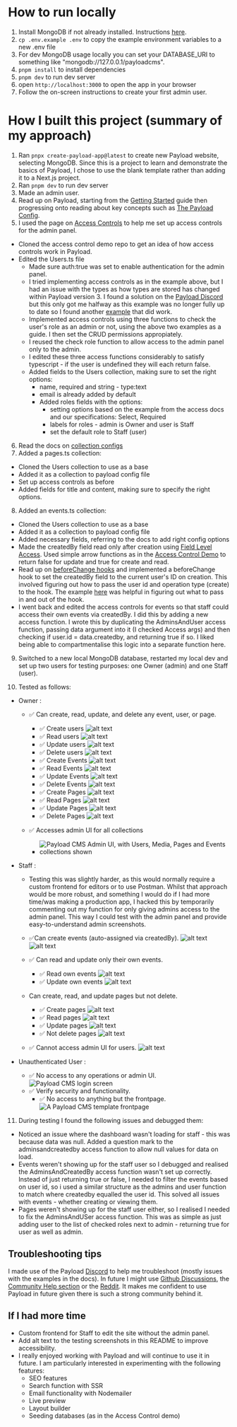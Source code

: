 # How to run locally

1. Install MongoDB if not already installed. Instructions [here](https://www.mongodb.com/docs/manual/installation/).
2. `cp .env.example .env` to copy the example environment variables to a new .env file
3. For dev MongoDB usage locally you can set your DATABASE_URI to something like "mongodb://127.0.0.1/payloadcms".
4. `pnpm install` to install dependencies
5. `pnpm dev` to run dev server
6. open `http://localhost:3000` to open the app in your browser
7. Follow the on-screen instructions to create your first admin user.

# How I built this project (summary of my approach)

1. Ran `pnpx create-payload-app@latest` to create new Payload website, selecting MongoDB. Since this is a project to learn and demonstrate the basics of Payload, I chose to use the blank template rather than adding it to a Next.js project.
2. Ran `pnpm dev` to run dev server
3. Made an admin user.
4. Read up on Payload, starting from the [Getting Started](https://payloadcms.com/docs/getting-started/installation) guide then progressing onto reading about key concepts such as [The Payload Config](https://payloadcms.com/docs/configuration/overview).
5. I used the page on [Access Controls](https://payloadcms.com/docs/access-control/overview) to help me set up access controls for the admin panel.

- Cloned the access control demo repo to get an idea of how access controls work in Payload.
- Edited the Users.ts file
  - Made sure auth:true was set to enable authentication for the admin panel.
  - I tried implementing access controls as in the example above, but I had an issue with the types as how types are stored has changed within Payload version 3. I found a solution on the [Payload Discord](https://discord.com/channels/967097582721572934/1357468938564403382/1357468938564403382) but this only got me halfway as this example was no longer fully up to date so I found another [example](https://discord.com/channels/967097582721572934/1306486478859145256/1306849389511184456) that did work.
  - Implemented access controls using three functions to check the user's role as an admin or not, using the above two examples as a guide. I then set the CRUD permissions appropiately.
  - I reused the check role function to allow access to the admin panel only to the admin.
  - I edited these three access functions considerably to satisfy typescript - if the user is undefined they will each return false.
  - Added fields to the Users collection, making sure to set the right options:
    - name, required and string - type:text
    - email is already added by default
    - Added roles fields with the options:
      - setting options based on the example from the access docs and our specifications: Select, Required
      - labels for roles - admin is Owner and user is Staff
      - set the default role to Staff (user)

6. Read the docs on [collection configs](https://payloadcms.com/docs/configuration/collections)
7. Added a pages.ts collection:

- Cloned the Users collection to use as a base
- Added it as a collection to payload config file
- Set up access controls as before
- Added fields for title and content, making sure to specify the right options.

8. Added an events.ts collection:

- Cloned the Users collection to use as a base
- Added it as a collection to payload config file
- Added necessary fields, referring to the docs to add right config options
- Made the createdBy field read only after creation using [Field Level Access](https://payloadcms.com/docs/access-control/fields). Used simple arrow functions as in the [Access Control Demo](https://github.com/payloadcms/access-control-demo/blob/master/src/collections/ContactRequests.ts) to return false for update and true for create and read.
- Read up on [beforeChange hooks](https://payloadcms.com/docs/hooks/beforechange) and implemented a beforeChange hook to set the createdBy field to the current user's ID on creation. This involved figuring out how to pass the user id and operation type (create) to the hook. The example [here](https://payloadcms.com/community-help/github/how-to-add-audit-info-like-createdby-and-updatedby-similar-to-createdat-and-updatedat) was helpful in figuring out what to pass in and out of the hook.
- I went back and edited the access controls for events so that staff could access their own events via createdBy. I did this by adding a new access function. I wrote this by duplicating the AdminsAndUser access function, passing data argument into it (I checked Access args) and then checking if user.id = data.createdby, and returning true if so. I liked being able to compartmentalise this logic into a separate function here.

9. Switched to a new local MongoDB database, restarted my local dev and set up two users for testing purposes: one Owner (admin) and one Staff (user).

10. Tested as follows:

- Owner :

  - ✅ Can create, read, update, and delete any event, user, or page.

    - ✅ Create users
      ![alt text](<CleanShot 2025-04-24 at 12.58.48@2x.png>)
    - ✅ Read users
      ![alt text](<CleanShot 2025-04-24 at 12.57.49@2x.png>)
    - ✅ Update users
      ![alt text](<CleanShot 2025-04-24 at 12.59.55@2x.png>)
    - ✅ Delete users
      ![alt text](<CleanShot 2025-04-24 at 13.00.25@2x.png>)
    - ✅ Create Events
      ![alt text](<CleanShot 2025-04-24 at 21.12.43@2x.png>)
    - ✅ Read Events
      ![alt text](<CleanShot 2025-04-24 at 21.12.16@2x.png>)
    - ✅ Update Events
      ![alt text](<CleanShot 2025-04-24 at 21.17.35@2x.png>)
    - ✅ Delete Events
      ![alt text](<CleanShot 2025-04-24 at 21.27.05@2x.png>)
    - ✅ Create Pages
      ![alt text](<CleanShot 2025-04-24 at 21.26.19@2x.png>)
    - ✅ Read Pages
      ![alt text](<CleanShot 2025-04-24 at 21.27.40@2x.png>)
    - ✅ Update Pages
      ![alt text](<CleanShot 2025-04-24 at 21.28.08@2x.png>)
    - ✅ Delete Pages
      ![alt text](<CleanShot 2025-04-24 at 21.29.16@2x.png>)

  - ✅ Accesses admin UI for all collections
    - ![Payload CMS Admin UI, with Users, Media, Pages and Events collections shown](<CleanShot 2025-04-24 at 12.47.44@2x.png>)

- Staff :

  - Testing this was slightly harder, as this would normally require a custom frontend for editors or to use Postman. Whilst that approach would be more robust, and something I would do if I had more time/was making a production app, I hacked this by temporarily commenting out my function for only giving admins access to the admin panel. This way I could test with the admin panel and provide easy-to-understand admin screenshots.

  - ✅Can create events (auto-assigned via createdBy).
    ![alt text](<CleanShot 2025-04-24 at 21.34.43@2x.png>)
    ![alt text](<CleanShot 2025-04-24 at 21.34.59@2x.png>)

  - ✅ Can read and update only their own events.

    - ✅ Read own events
      ![alt text](<CleanShot 2025-04-24 at 21.11.11@2x.png>)
    - ✅ Update own events
      ![alt text](<CleanShot 2025-04-24 at 21.15.55@2x.png>)

  - Can create, read, and update pages but not delete.
    - ✅ Create pages
      ![alt text](<CleanShot 2025-04-24 at 16.55.11@2x.png>)
    - ✅ Read pages
      ![alt text](<CleanShot 2025-04-24 at 21.30.49@2x.png>)
    - ✅ Update pages
      ![alt text](<CleanShot 2025-04-24 at 21.31.30@2x.png>)
    - ✅ Not delete pages
      ![alt text](<CleanShot 2025-04-24 at 21.31.54@2x.png>)
  - ✅ Cannot access admin UI for users.
    ![alt text](<CleanShot 2025-04-24 at 16.48.31@2x.png>)

- Unauthenticated User :

  - ✅ No access to any operations or admin UI.
    ![Payload CMS login screen](<CleanShot 2025-04-24 at 12.50.51@2x.png>)
  - ✅ Verify security and functionality.
    - ✅ No access to anything but the frontpage.
      ![A Payload CMS template frontpage](<CleanShot 2025-04-24 at 12.52.02@2x.png>)

11. During testing I found the following issues and debugged them:

- Noticed an issue where the dashboard wasn't loading for staff - this was because data was null. Added a question mark to the adminsandcreatedby access function to allow null values for data on load.
- Events weren't showing up for the staff user so I debugged and realised the AdminsAndCreatedBy access function wasn't set up correctly. Instead of just returning true or false, I needed to filter the events based on user id, so i used a similar structure as the admins and user function to match where createdby equalled the user id. This solved all issues with events - whether creating or viewing them.
- Pages weren't showing up for the staff user either, so I realised I needed to fix the AdminsAndUSer access function. This was as simple as just adding user to the list of checked roles next to admin - returning true for user as well as admin.

## Troubleshooting tips

I made use of the Payload [Discord](https://discord.com/invite/payload) to help me troubleshoot (mostly issues with the examples in the docs). In future I might use [Github Discussions](https://github.com/payloadcms/payload/discussions), the [Community Help section](https://payloadcms.com/community-help) or the [Reddit](https://www.reddit.com/r/PayloadCMS/). It makes me confident to use Payload in future given there is such a strong community behind it.

## If I had more time

- Custom frontend for Staff to edit the site without the admin panel.
- Add alt text to the testing screenshots in this README to improve accessibility.
- I really enjoyed working with Payload and will continue to use it in future. I am particularly interested in experimenting with the following features:
  - SEO features
  - Search function with SSR
  - Email functionality with Nodemailer
  - Live preview
  - Layout builder
  - Seeding databases (as in the Access Control demo)
